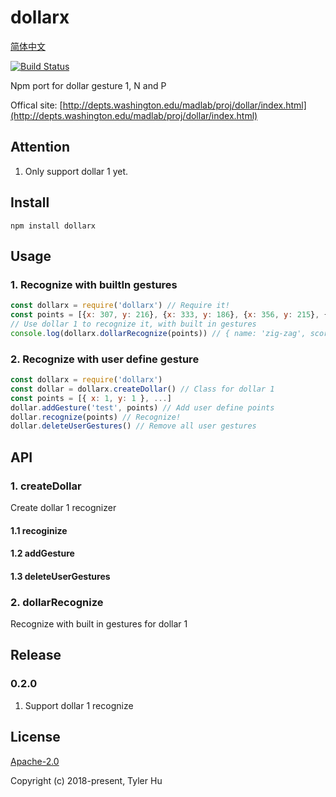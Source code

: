 # dollarx

[简体中文](README-CHS.md)

[![Build Status](https://travis-ci.org/taoabc/dollarx.svg?branch=production)](https://travis-ci.org/taoabc/dollarx)

Npm port for dollar gesture 1, N and P

Offical site: [http://depts.washington.edu/madlab/proj/dollar/index.html](http://depts.washington.edu/madlab/proj/dollar/index.html)

## Attention

1. Only support dollar 1 yet.

## Install

`npm install dollarx`

## Usage

### 1. Recognize with builtIn gestures

```javascript
const dollarx = require('dollarx') // Require it!
const points = [{x: 307, y: 216}, {x: 333, y: 186}, {x: 356, y: 215}, {x: 375, y: 186}, {x: 399, y: 216}, {x: 418, y: 186}] // Get points
// Use dollar 1 to recognize it, with built in gestures
console.log(dollarx.dollarRecognize(points)) // { name: 'zig-zag', score: 0.9988244237768706 }
```

### 2. Recognize with user define gesture

```javascript
const dollarx = require('dollarx')
const dollar = dollarx.createDollar() // Class for dollar 1
const points = [{ x: 1, y: 1 }, ...]
dollar.addGesture('test', points) // Add user define points
dollar.recognize(points) // Recognize!
dollar.deleteUserGestures() // Remove all user gestures
```

## API

### 1. createDollar

Create dollar 1 recognizer

#### 1.1 recoginize

#### 1.2 addGesture

#### 1.3 deleteUserGestures

### 2. dollarRecognize

Recognize with built in gestures for dollar 1

## Release

### 0.2.0

1. Support dollar 1 recognize

## License

[Apache-2.0](https://opensource.org/licenses/Apache-2.0)

Copyright (c) 2018-present, Tyler Hu
